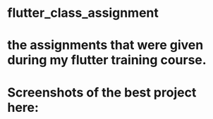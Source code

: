 # flutter_class_assignment

# the assignments that were given during my flutter training course.

# Screenshots of the best project here:

